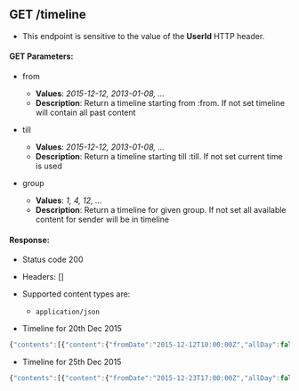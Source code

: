 ## GET /timeline


- This endpoint is sensitive to the value of the **UserId** HTTP header.

#### GET Parameters:

- from
     - **Values**: *2015-12-12, 2013-01-08, ...*
     - **Description**: Return a timeline starting from :from. If not set timeline will contain all past content

- till
     - **Values**: *2015-12-12, 2013-01-08, ...*
     - **Description**: Return a timeline starting till :till. If not set current time is used

- group
     - **Values**: *1, 4, 12, ...*
     - **Description**: Return a timeline for given group. If not set all available content for sender will be in timeline


#### Response:

- Status code 200
- Headers: []

- Supported content types are:

    - `application/json`

- Timeline for 20th Dec 2015

```javascript
{"contents":[{"content":{"fromDate":"2015-12-12T10:00:00Z","allDay":false,"location":"Meeting Room C","participants":[1,2,3,4,5,6,7],"toDate":"2015-12-12T11:00:00Z","id":2,"title":"Jour fixe","type":"PlainEvent","description":"","creatorId":1},"type":"PlainEvent","happened":"2015-12-12T10:00:00Z","superType":"PlainEvent"},{"content":{"subPostCount":2,"text":"Hi there!","created":"2015-12-08T19:00:00Z","subPosts":[{"subPostCount":0,"text":"Welcome to this group.","created":"2015-12-08T19:02:00Z","subPosts":[],"groupId":1,"id":2,"updated":null,"type":"fullPost","creatorId":2,"parentPostId":1,"superType":"post"},{"subPostCount":0,"text":"Thanks!","created":"2015-12-08T19:03:52Z","subPosts":[],"groupId":1,"id":3,"updated":null,"type":"fullPost","creatorId":1,"parentPostId":1,"superType":"post"}],"groupId":1,"id":1,"updated":null,"type":"fullPost","creatorId":1,"parentPostId":null,"superType":"post"},"type":"fullPost","happened":"2015-12-08T19:00:00Z","superType":"post"}],"till":"2015-12-20T02:00:00Z"}
```

- Timeline for 25th Dec 2015

```javascript
{"contents":[{"content":{"fromDate":"2015-12-23T17:00:00Z","allDay":false,"location":"Main building","participants":[2,3,6],"toDate":"2015-12-24T06:00:00Z","id":1,"title":"Xmas party","type":"PlainEvent","description":"Friends and family welcome","creatorId":1},"type":"PlainEvent","happened":"2015-12-23T17:00:00Z","superType":"PlainEvent"},{"content":{"fromDate":"2015-12-12T10:00:00Z","allDay":false,"location":"Meeting Room C","participants":[1,2,3,4,5,6,7],"toDate":"2015-12-12T11:00:00Z","id":2,"title":"Jour fixe","type":"PlainEvent","description":"","creatorId":1},"type":"PlainEvent","happened":"2015-12-12T10:00:00Z","superType":"PlainEvent"},{"content":{"subPostCount":2,"text":"Hi there!","created":"2015-12-08T19:00:00Z","subPosts":[{"subPostCount":0,"text":"Welcome to this group.","created":"2015-12-08T19:02:00Z","subPosts":[],"groupId":1,"id":2,"updated":null,"type":"fullPost","creatorId":2,"parentPostId":1,"superType":"post"},{"subPostCount":0,"text":"Thanks!","created":"2015-12-08T19:03:52Z","subPosts":[],"groupId":1,"id":3,"updated":null,"type":"fullPost","creatorId":1,"parentPostId":1,"superType":"post"}],"groupId":1,"id":1,"updated":null,"type":"fullPost","creatorId":1,"parentPostId":null,"superType":"post"},"type":"fullPost","happened":"2015-12-08T19:00:00Z","superType":"post"}],"till":"2015-12-25T12:00:00Z"}
```

